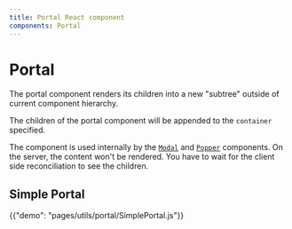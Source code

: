 ```yaml
---
title: Portal React component
components: Portal
---
```


# Portal

<p class="description">The portal component renders its children into a new "subtree" outside of current component hierarchy.</p>

The children of the portal component will be appended to the `container` specified.

The component is used internally by the [`Modal`](/utils/modal) and [`Popper`](/utils/popper) components.
On the server, the content won't be rendered.
You have to wait for the client side reconciliation to see the children.

## Simple Portal

{{"demo": "pages/utils/portal/SimplePortal.js"}}
